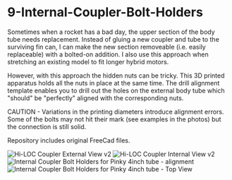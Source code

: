 # 9-Internal-Coupler-Bolt-Holders


Sometimes when a rocket has a bad day, the upper section of the body tube needs replacement. Instead of gluing a new coupler and tube to the surviving fin can, I can make the new section removeable (i.e. easily replaceable) with a bolted-on addition. I also use this approach when stretching an existing model to fit longer hybrid motors. 

However, with this approach the hidden nuts can be tricky. This 3D printed apparatus holds all the nuts in place at the same time. The drill alignment template enables you to drill out the holes on the external body tube which "should" be "perfectly" aligned with the corresponding nuts. 

CAUTION - Variations in the printing diameters introduce alignment errors. Some of the bolts may not hit their mark (see examples in the photos) but the connection is still solid.

Repository includes original FreeCad files. 




![Hi-LOC Coupler External View v2](https://github.com/user-attachments/assets/d43a09b7-3dca-4452-83d3-d3c3a92fb6db)
![Hi-LOC Coupler Internal View v2](https://github.com/user-attachments/assets/9af4944e-40a4-4328-8c91-5f1ab8d593c7)
![Internal Coupler Bolt Holders for Pinky 4inch tube - alignment](https://github.com/user-attachments/assets/9834cba7-6e41-4e4d-b1a0-3beff9d38b4b)
![Internal Coupler Bolt Holders for Pinky 4inch tube - Top View](https://github.com/user-attachments/assets/abb681d0-3793-4c91-917a-b36f8ea47bd3)

